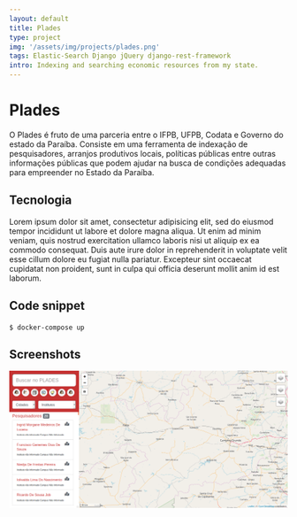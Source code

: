 ```yaml
---
layout: default
title: Plades
type: project
img: '/assets/img/projects/plades.png'
tags: Elastic-Search Django jQuery django-rest-framework
intro: Indexing and searching economic resources from my state.
---
```


# Plades
O Plades é fruto de uma parceria entre o IFPB, UFPB, Codata e Governo do estado da Paraíba.
Consiste em uma ferramenta de indexação de pesquisadores, arranjos produtivos locais, políticas públicas entre outras informações públicas que podem ajudar na busca de condições adequadas para empreender no Estado da Paraíba.

## Tecnologia

Lorem ipsum dolor sit amet, consectetur adipisicing elit, sed do eiusmod tempor incididunt ut labore et dolore magna aliqua. Ut enim ad minim veniam, quis nostrud exercitation ullamco laboris nisi ut aliquip ex ea commodo consequat. Duis aute irure dolor in reprehenderit in voluptate velit esse cillum dolore eu fugiat nulla pariatur. Excepteur sint occaecat cupidatat non proident, sunt in culpa qui officia deserunt mollit anim id est laborum.

## Code snippet

```
$ docker-compose up
```

## Screenshots

![saber](/assets/img/projects/plades.png)
